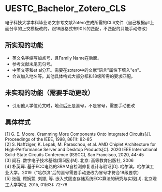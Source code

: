 # UESTC_Bachelor_Zotero_CLS
电子科技大学本科毕业论文参考文献Zotero生成所需的CLS文件（自己根据git上面分享的上交模板改的，跟18级格式有90%的匹配，不匹配的只能手动修改）
## 所实现的功能
  - 英文名字缩写加点号，且Family Name在后面。
  - 参考文献末尾无句号。
  - 中英文等和et al分开。需要在zotero中的文献“语言”属性下填入"en"。
  - 会议加入地名等。其他具体格式大部分都和18级所需的要求匹配。
## 未实现的功能（需要手动更改）
  - 引用他人学位论文时，地点后还是逗号，不是冒号，需要手动更改
## 具体样式
  [1]	G. E. Moore. Cramming More Components Onto Integrated Circuits[J]. Proceedings of the IEEE, 1998, 86(1): 82-85 \
  [2]	S. Naffziger, K. Lepak, M. Paraschou, et al. AMD Chiplet Architecture for High-Performance Server and Desktop Products[C]. 2020 IEEE International Solid-State Circuits Conference (ISSCC), San Francisco, 2020, 44-45 \
  [3]	阎石. 数字电子技术基础(第5版)[M]. 北京: 高等教育出版社, 2006 \
  [4]	朴英珲. 基于ECC电路的SRAM自检测修复设计与验证[D]. 哈尔滨，哈尔滨工业大学，2019（“哈尔滨”后的逗号需要手动更改为冒号才符合18级要求） \
  [5]	张蕾, 顾婉萱, 刘娜, 等. 嵌入式固态存储系统ECC算法的研究与实现[J]. 北京理工大学学报, 2015, 01(63): 72-78
